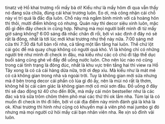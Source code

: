 tinatz vệ Hồ khai trương rồi mấy bà ơi! Kiểu như là mấy hôm đi qua vẫn thấy nó đang sửa chữa, đùng cái khai trương luôn. Eo ơi, mà công nhận cái chỗ này vị trí quá là đắc địa luôn. Chỗ này mà ngắm bình minh với cả hoàng hôn thì thôi, mười điểm không có nhưng. Quán này thì decor siêu xinh luôn, mặc đồ gì đến đây check in cũng hợp. Nhưng mà mọi người biết mình đi từ mấy giờ sáng không? 6:00 sáng đã nhấc chân đi rồi, bởi vì xác định ở đây nó sẽ rất là đông, nhất là tới lúc mới khai trương như thế này nữa. 7:00 sáng mở cửa thì 7:30 đã full bàn rồi nha, cả tầng một lẫn tầng hai luôn. Thề chứ lột cái góc để mà quay chụp không có người quá khó. Vì là không chỉ có những người trẻ như mình đi check in đâu, mà kiểu như các cô chú đi tập thể dục buổi sáng cũng ghé về đấy để uống nước luôn. Cho nên lúc nào nó cũng trong cái tình trạng là đông đúc, nhất là khu vực trên tầng hai thì view ra Hồ Tây xong là có cả cái hàng dừa nữa, trời ơi đẹp xỉu. Mà kiểu như là mát mẻ có cả không gian trong nhà và ngoài trời. Tuy là không gian mới sửa nhưng mà ở bên trong decor cái phần cỏ lúa gì đó ấy, nên là mùi nó rất là thơm, không hề bị cái cảm giác là không gian mới có mùi sơn đâu. Đồ uống ở đây thì sẽ dao động từ 40 cho đến 80k, mà mấy cái món bestseller như là các đác và trà sữa trôm chôm thêm phô mai các thứ thì ok lắm nha. Túm lại là có muốn đi check in thì đi liền, bởi vì cái địa điểm này mình đánh giá là khá là ok. Khai trương thì hình như cũng có khuyến mại à viên phô mai jumbo gì đó nhưng mà mọi người cứ hỏi mấy cái bạn nhân viên nha. Re xịn sò đỉnh vãi luôn.